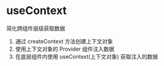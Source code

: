 # useContext

简化跨组件层级获取数据

1. 通过 createContext 方法创建上下文对象
2. 使用上下文对象的 Provider 组件注入数据
3. 在底层组件内使用 useContext(上下文对象) 获取注入的数据